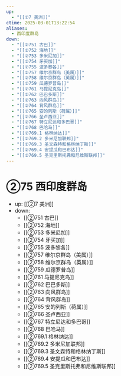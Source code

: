 ```yaml
---
up:
  - "[[②7 美洲]]"
ctime: 2025-03-01T13:22:54
aliases:
  - 西印度群岛
down:
  - "[[②751 古巴]]"
  - "[[②752 海地]]"
  - "[[②753 多米尼加]]"
  - "[[②754 牙买加]]"
  - "[[②755 波多黎各]]"
  - "[[②757 维尔京群岛（美属）]]"
  - "[[②758 维尔京群岛（英属）]]"
  - "[[②759 瓜德罗普岛]]"
  - "[[②761 马提尼克岛]]"
  - "[[②762 巴巴多斯]]"
  - "[[②763 向风群岛]]"
  - "[[②764 背风群岛]]"
  - "[[②765 安的列斯（荷属）]]"
  - "[[②766 圣卢西亚]]"
  - "[[②767 特立尼达和多巴哥]]"
  - "[[②768 巴哈马]]"
  - "[[②769.1 格林纳达]]"
  - "[[②769.2 多米尼加联邦]]"
  - "[[②769.3 圣文森特和格林纳丁斯]]"
  - "[[②769.4 安提瓜和巴布达]]"
  - "[[②769.5 圣克里斯托弗和尼维斯联邦]]"
---
```


# ②75 西印度群岛

- up: [[②7 美洲]]
- down:	
	- [[②751 古巴]]
	- [[②752 海地]]
	- [[②753 多米尼加]]
	- [[②754 牙买加]]
	- [[②755 波多黎各]]
	- [[②757 维尔京群岛（美属）]]
	- [[②758 维尔京群岛（英属）]]
	- [[②759 瓜德罗普岛]]
	- [[②761 马提尼克岛]]
	- [[②762 巴巴多斯]]
	- [[②763 向风群岛]]
	- [[②764 背风群岛]]
	- [[②765 安的列斯（荷属）]]
	- [[②766 圣卢西亚]]
	- [[②767 特立尼达和多巴哥]]
	- [[②768 巴哈马]]
	- [[②769.1 格林纳达]]
	- [[②769.2 多米尼加联邦]]
	- [[②769.3 圣文森特和格林纳丁斯]]
	- [[②769.4 安提瓜和巴布达]]
	- [[②769.5 圣克里斯托弗和尼维斯联邦]]
	
